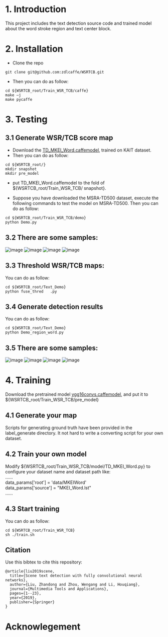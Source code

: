 # 1. Introduction
This project includes the text detection source code and trained model about the word stroke region and text center block.
# 2. Installation
* Clone the repo  
```
git clone git@github.com:zdlcaffe/WSRTCB.git  
```
* Then you can do as follow:
```
cd ${WSRTCB_root/Train_WSR_TCB/caffe}  
make –j  
make pycaffe 
```
# 3. Testing
## 3.1 Generate WSR/TCB  score map
* Download the [TD_MKEI_Word.caffemodel](https://pan.baidu.com/s/1TNCL6MgWnHBDlFTQFkg5qA), trained on KAIT dataset.  
* Then you can do as follow:
```
cd ${WSRTCB_root/}  
mkdir snapshot  
mkdir pre_model
```
* put TD_MKEI_Word.caffemodel to the fold of ${WSRTCB_root/Train_WSR_TCB/ snapshot}.  

* Suppose you have downloaded the MSRA-TD500 dataset, execute the following commands to test the model on MSRA-TD500.  Then you can do as follow:
```
cd ${WSRTCB_root/Train_WSR_TCB/demo}  
python Demo.py  
```
## 3.2 There are some samples:  

![image](https://github.com/zdlcaffe/WSRTCB/blob/master/Train_WSR_TCB/data/Test_results/TD_MKEI_Word_MSRA-TD500/IMG_0059.png)
![image]( https://github.com/zdlcaffe/WSRTCB/blob/master/Train_WSR_TCB/data/Test_results/TD_MKEI_Word_MSRA-TD500/IMG_0616.png)
![image]( https://github.com/zdlcaffe/WSRTCB/blob/master/Train_WSR_TCB/data/Test_results/TD_MKEI_Word_MSRA-TD500/IMG_1846.png)
![image](https://github.com/zdlcaffe/WSRTCB/blob/master/Train_WSR_TCB/data/Test_results/TD_MKEI_Word_MSRA-TD500/IMG_2257.png) 

## 3.3 Threshold WSR/TCB maps:
You can do as follow:
```
cd ${WSRTCB_root/Text_Demo}  
python fuse_thred	.py  
```
## 3.4 Generate detection results  
You can do as follow:
```
cd ${WSRTCB_root/Text_Demo}  
python Demo_region_word.py
```
## 3.5 There are some samples:

![image](https://github.com/zdlcaffe/WSRTCB/blob/master/Text_detection_Demo/save_detection/det_result/IMG_0059_det.jpg)
![image](https://github.com/zdlcaffe/WSRTCB/blob/master/Text_detection_Demo/save_detection/det_result/IMG_0616_det.jpg)
![image](https://github.com/zdlcaffe/WSRTCB/blob/master/Text_detection_Demo/save_detection/det_result/IMG_1846_det.jpg)
![image](https://github.com/zdlcaffe/WSRTCB/blob/master/Text_detection_Demo/save_detection/det_result/IMG_2257_det.jpg)

# 4. Training
Download the pretrained model [vgg16convs.caffemodel](https://pan.baidu.com/s/1IEt48THcdmncH2zoeokypA), and put it to 
${WSRTCB_root/Train_WSR_TCB/pre_model}

## 4.1 Generate your map  
Scripts for generating ground truth have been provided in the label_generate directory. It not hard to write a converting script for your own dataset.

## 4.2 Train your own model
Modify ${WSRTCB_root/Train_WSR_TCB/model/TD_MKEI_Word.py} to configure your dataset name and dataset path like:  
......  
data_params['root'] = 'data/MKEIWord'  
data_params['source'] = "MKEI_Word.lst"  
......

## 4.3 Start training

You can do as follow:
```
cd ${WSRTCB_root/Train_WSR_TCB}  
sh ./train.sh 
```
## Citation
Use this bibtex to cite this repository:
```
@article{liu2019scene,
  title={Scene text detection with fully convolutional neural networks},
  author={Liu, Zhandong and Zhou, Wengang and Li, Houqiang},
  journal={Multimedia Tools and Applications},
  pages={1--23},
  year={2019},
  publisher={Springer}
}
```
# Acknowlegement
